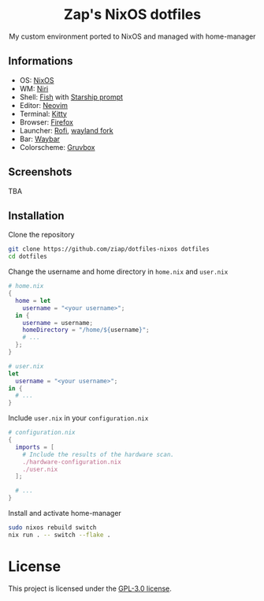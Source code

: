 <div align="center">

# Zap's NixOS dotfiles

My custom environment ported to NixOS and managed with home-manager

</div>

## Informations

- OS: [NixOS](https://nixos.org/)
- WM: [Niri](https://github.com/YaLTeR/niri/)
- Shell: [Fish](https://fishshell.com/) with [Starship prompt](//starship.rs/)
- Editor: [Neovim](https://neovim.io/)
- Terminal: [Kitty](https://sw.kovidgoyal.net/kitty/)
- Browser: [Firefox](https://www.mozilla.org/en-US/firefox/)
- Launcher: [Rofi](https://github.com/davatorium/rofi), [wayland fork](https://github.com/lbonn/rofi)
- Bar: [Waybar](https://github.com/Alexays/Waybar)
- Colorscheme: [Gruvbox](https://github.com/morhetz/gruvbox)

## Screenshots

TBA

## Installation

Clone the repository

```bash
git clone https://github.com/ziap/dotfiles-nixos dotfiles
cd dotfiles
```

Change the username and home directory in `home.nix` and `user.nix`

```nix
# home.nix
{
  home = let 
    username = "<your username>";
  in {
    username = username;
    homeDirectory = "/home/${username}";
    # ...
  };
}

# user.nix
let
  username = "<your username>";
in {
  # ...
}
```

Include `user.nix` in your `configuration.nix`

```nix
# configuration.nix
{
  imports = [
    # Include the results of the hardware scan.
    ./hardware-configuration.nix
    ./user.nix
  ];

  # ...
}
```

Install and activate home-manager

```bash
sudo nixos rebuild switch
nix run . -- switch --flake .
```

# License

This project is licensed under the [GPL-3.0 license](LICENSE).
